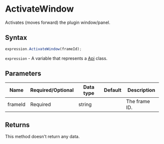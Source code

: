 # ActivateWindow

Activates (moves forward) the plugin window/panel.

## Syntax

```javascript
expression.ActivateWindow(frameId);
```

`expression` - A variable that represents a [Api](../Api.md) class.

## Parameters

| **Name** | **Required/Optional** | **Data type** | **Default** | **Description** |
| ------------- | ------------- | ------------- | ------------- | ------------- |
| frameId | Required | string |  | The frame ID. |

## Returns

This method doesn't return any data.
